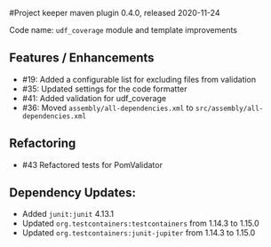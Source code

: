#Project keeper maven plugin 0.4.0, released 2020-11-24

Code name: `udf_coverage` module and template improvements

## Features / Enhancements

* #19: Added a configurable list for excluding files from validation
* #35: Updated settings for the code formatter 
* #41: Added validation for udf_coverage
* #36: Moved `assembly/all-dependencies.xml` to `src/assembly/all-dependencies.xml`

## Refactoring 

* #43 Refactored tests for PomValidator

## Dependency Updates:

* Added `junit:junit` 4.13.1
* Updated `org.testcontainers:testcontainers` from 1.14.3 to 1.15.0
* Updated `org.testcontainers:junit-jupiter` from 1.14.3 to 1.15.0